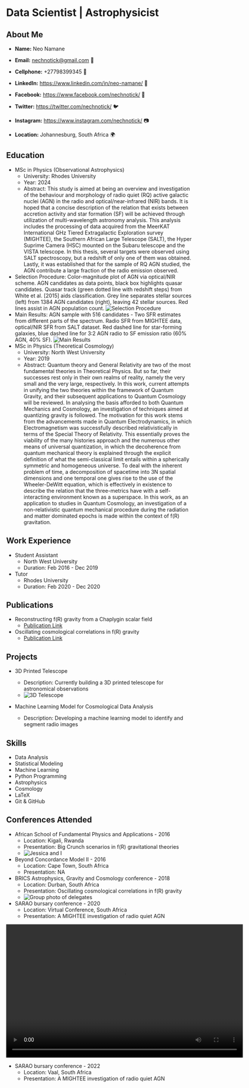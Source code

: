 # Data Scientist | Astrophysicist

## About Me
- **Name:** Neo Namane
- **Email:** nechnotick@gmail.com 📧
- **Cellphone:** +27798399345 📱
- **LinkedIn:** https://www.linkedin.com/in/neo-namane/ 🔗
- **Facebook:** https://www.facebook.com/nechnotick/ 📘
- **Twitter:** https://twitter.com/nechnotick/ 🐦
- **Instagram:** https://www.instagram.com/nechnotick/ 📷


- **Location:** Johannesburg, South Africa 🌍

## Education
- MSc in Physics (Observational Astrophysics)
  - University: Rhodes University
  - Year: 2024
  - Abstract: This study is aimed at being an overview and investigation of the behaviour and morphology of radio quiet (RQ) active galactic nuclei (AGN) in the radio and optical/near-infrared (NIR) bands. It is hoped that a concise description of the relation that exists between accretion activity and star formation (SF) will be achieved through utilization of multi-wavelength astronomy analysis. This analysis includes the processing of data acquired from the MeerKAT International GHz Tiered Extragalactic Exploration survey (MIGHTEE), the Southern African Large Telescope (SALT), the Hyper Suprime Camera (HSC) mounted on the Subaru telescope and the VISTA telescope. In this thesis, several targets were observed using SALT spectroscopy, but a redshift of only one of them was obtained. Lastly, it was established that for the sample of RQ AGN studied, the AGN contribute a large fraction of the radio emission observed.
- Selection Procedure: Color-magnitude plot of AGN via optical/NIR scheme. AGN candidates as data points, black box highlights quasar candidates. Quasar track (green dotted line with redshift steps) from White et al. [2015] aids classification. Grey line separates stellar sources (left) from 1384 AGN candidates (right), leaving 42 stellar sources. Red lines assist in AGN population count. ![Selection Procedure](/img/gJKs.png)
- Main Results: AGN sample with 516 candidates - Two SFR estimates from different parts of the spectrum. Radio SFR from MIGHTEE data, optical/NIR SFR from SALT dataset. Red dashed line for star-forming galaxies, blue dashed line for 3:2 AGN radio to SF emission ratio (60% AGN, 40% SF). ![Main Results](/img/IRRC.png)
- MSc in Physics (Theoretical Cosmology)
  - University: North West University
  - Year: 2019
  - Abstract: Quantum theory and General Relativity are two of the most fundamental theories in Theoretical
Physics. But so far, their successes rest only in their own realms of reality, namely the very small and
the very large, respectively. In this work, current attempts in unifying the two theories within the framework of Quantum Gravity, and their subsequent applications to Quantum Cosmology will be reviewed. In analysing the basis afforded to both Quantum Mechanics and Cosmology, an investigation of techniques aimed at quantizing gravity is followed. The motivation for this work stems from the advancements made in Quantum Electrodynamics, in which Electromagnetism was successfully described relativistically in terms of the Special Theory of Relativity. This essentially proves the viability of the many histories approach and the numerous other means of universal quantization, in which the decoherence from quantum mechanical theory is explained through the explicit definition
of what the semi-classical limit entails within a spherically symmetric and homogeneous universe. To deal with the inherent problem of time, a decomposition of spacetime into 3N spatial dimensions and one temporal one gives rise to the use of the Wheeler-DeWitt equation, which is effectively in existence to describe the relation that the three-metrics have with a self-interacting environment known as a superspace. In this work, as an application to studies in Quantum Cosmology, an investigation of a non-relativistic quantum mechanical procedure during the radiation and matter dominated epochs is made within the context of f(R) gravitation.

## Work Experience
- Student Assistant
  - North West University
  - Duration: Feb 2016 - Dec 2019
- Tutor
  - Rhodes University
  - Duration: Feb 2020 - Dec 2020

## Publications
- Reconstructing f(R) gravity from a Chaplygin scalar field
  - [Publication Link](https://www.worldscientific.com/doi/epdf/10.1142/S0219887818500275)
- Oscillating cosmological correlations in f(R) gravity
  - [Publication Link](https://arxiv.org/abs/1807.11330)

## Projects
- 3D Printed Telescope
  - Description: Currently building a 3D printed telescope for astronomical observations
  - ![3D Telescope](/img/20240317_115442.jpg)
  
- Machine Learning Model for Cosmological Data Analysis
  - Description: Developing a machine learning model to identify and segment radio images

## Skills
- Data Analysis
- Statistical Modeling
- Machine Learning
- Python Programming
- Astrophysics
- Cosmology
- LaTeX
- Git & GitHub

## Conferences Attended
- African School of Fundamental Physics and Applications - 2016
  - Location: Kigali, Rwanda
  - Presentation: Big Crunch scenarios in f(R) gravitational theories
  - ![Jessica and I](/img/Rwanda.jpg)
- Beyond Concordance Model II - 2016
  - Location: Cape Town, South Africa
  - Presentation: NA 
- BRICS Astrophysics, Gravity and Cosmology conference - 2018
  - Location: Durban, South Africa
  - Presentation: Oscillating cosmological correlations in f(R) gravity
  - ![Group photo of delegates](/img/BRICS.jpg)
- SARAO bursary conference - 2020
  - Location: Virtual Conference, South Africa
  - Presentation: A MIGHTEE investigation of radio quiet AGN
<video width="640" height="360" controls>
  <source src="{{ site.video_url | relative_url }}" type="video/mp4">
  Your browser does not support the video tag.
</video>

- SARAO bursary conference - 2022
  - Location: Vaal, South Africa
  - Presentation: A MIGHTEE investigation of radio quiet AGN

